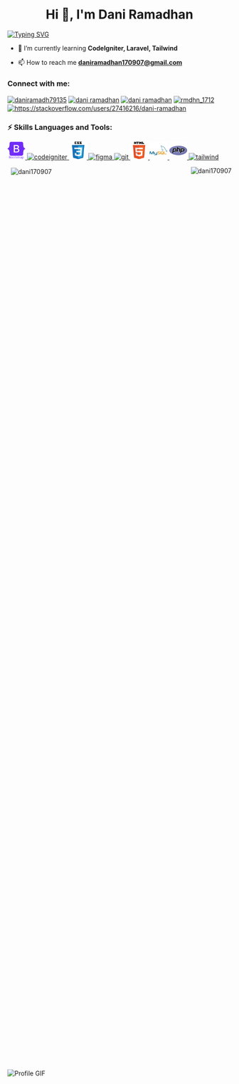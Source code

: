 <h1 align="center">Hi 👋, I'm Dani Ramadhan</h1>

[![Typing SVG](https://readme-typing-svg.demolab.com?font=Fira+Code&weight=600&pause=1000&color=F59E0B&width=435&lines=I+am+a+Student+at+SMK+Syafi'i+Akrom)](https://git.io/typing-svg)

- 🌱 I’m currently learning **CodeIgniter, Laravel, Tailwind**

- 📫 How to reach me **daniramadhan170907@gmail.com**

<h3 align="left">Connect with me:</h3>
<p align="left">
<a href="https://twitter.com/daniramadh79135" target="blank"><img align="center" src="https://raw.githubusercontent.com/rahuldkjain/github-profile-readme-generator/master/src/images/icons/Social/twitter.svg" alt="daniramadh79135" height="30" width="40" /></a>
<a href="https://linkedin.com/in/dani-ramadhan-8a95322bb" target="blank"><img align="center" src="https://raw.githubusercontent.com/rahuldkjain/github-profile-readme-generator/master/src/images/icons/Social/linked-in-alt.svg" alt="dani ramadhan" height="30" width="40" /></a>
<a href="https://facebook.com/profile.php?id=100023887941642" target="blank"><img align="center" src="https://raw.githubusercontent.com/rahuldkjain/github-profile-readme-generator/master/src/images/icons/Social/facebook.svg" alt="dani ramadhan" height="30" width="40" /></a>
<a href="https://instagram.com/rmdhn_1712" target="blank"><img align="center" src="https://raw.githubusercontent.com/rahuldkjain/github-profile-readme-generator/master/src/images/icons/Social/instagram.svg" alt="rmdhn_1712" height="30" width="40" /></a>
  <a href="https://stackoverflow.com/users/27416216/dani-ramadhan" target="blank"><img align="center" src="https://raw.githubusercontent.com/rahuldkjain/github-profile-readme-generator/master/src/images/icons/Social/stack-overflow.svg" alt="https://stackoverflow.com/users/27416216/dani-ramadhan" height="30" width="40" /></a>
</p>
</p>

<h3 align="left"> ⚡ Skills Languages and Tools:</h3>
<p align="left"> <a href="https://getbootstrap.com" target="_blank" rel="noreferrer"> <img src="https://raw.githubusercontent.com/devicons/devicon/master/icons/bootstrap/bootstrap-plain-wordmark.svg" alt="bootstrap" width="40" height="40"/> </a> <a href="https://codeigniter.com" target="_blank" rel="noreferrer"> <img src="https://cdn.worldvectorlogo.com/logos/codeigniter.svg" alt="codeigniter" width="40" height="40"/> </a> <a href="https://www.w3schools.com/css/" target="_blank" rel="noreferrer"> <img src="https://raw.githubusercontent.com/devicons/devicon/master/icons/css3/css3-original-wordmark.svg" alt="css3" width="40" height="40"/> </a> <a href="https://www.figma.com/" target="_blank" rel="noreferrer"> <img src="https://www.vectorlogo.zone/logos/figma/figma-icon.svg" alt="figma" width="40" height="40"/> </a> <a href="https://git-scm.com/" target="_blank" rel="noreferrer"> <img src="https://www.vectorlogo.zone/logos/git-scm/git-scm-icon.svg" alt="git" width="40" height="40"/> </a> <a href="https://www.w3.org/html/" target="_blank" rel="noreferrer"> <img src="https://raw.githubusercontent.com/devicons/devicon/master/icons/html5/html5-original-wordmark.svg" alt="html5" width="40" height="40"/> </a> <a href="https://www.mysql.com/" target="_blank" rel="noreferrer"> <img src="https://raw.githubusercontent.com/devicons/devicon/master/icons/mysql/mysql-original-wordmark.svg" alt="mysql" width="40" height="40"/> </a> <a href="https://www.php.net" target="_blank" rel="noreferrer"> <img src="https://raw.githubusercontent.com/devicons/devicon/master/icons/php/php-original.svg" alt="php" width="40" height="40"/> </a> <a href="https://tailwindcss.com/" target="_blank" rel="noreferrer"> <img src="https://www.vectorlogo.zone/logos/tailwindcss/tailwindcss-icon.svg" alt="tailwind" width="40" height="40"/> </a> </p>

<p>&nbsp;
  <img align="center" src="https://github-readme-stats.vercel.app/api?username=dani170907&show_icons=true&locale=en" alt="dani170907" />
  <img align="right" src="https://github-readme-streak-stats.herokuapp.com/?user=dani170907&" alt="dani170907" />
</p>

<div style="position: relative; width: 100%; height: 100vh; overflow: hidden;">
  <img src="https://i.pinimg.com/originals/e1/7a/b9/e17ab9681bec36303a67cd0e13a7b170.gif" alt="Profile GIF" style="position: absolute; top: 50%; left: 50%; width: 100vw; height: auto; transform: translate(-50%, -50%)"/>
</div>
